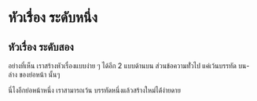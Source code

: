หัวเรื่อง ระดับหนึ่ง
==============
หัวเรื่อง ระดับสอง
--------------

อย่างที่เห็น เราสร้างหัวเรื่องแบบง่าย ๆ ได้อีก 2 แบบด้านบน ส่วนข้อความทั่่วไป แค่เว้นบรรทัด บน-ล่าง ของย่อหน้า นั้นๆ 

นี่ไงอีกย่อหน้าหนึ่ง เราสามารถเว้น บรรทัดหนึ่งแล้วสร้างใหม่ได้่ง่ายดาย

